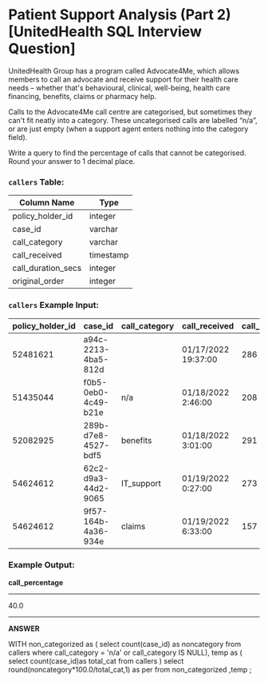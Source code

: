 # Patient Support Analysis (Part 2) [UnitedHealth SQL Interview Question]

UnitedHealth Group has a program called Advocate4Me, which allows members to call an advocate and receive support for their health care needs – whether that's behavioural, clinical, well-being, health care financing, benefits, claims or pharmacy help.

Calls to the Advocate4Me call centre are categorised, but sometimes they can't fit neatly into a category. These uncategorised calls are labelled “n/a”, or are just empty (when a support agent enters nothing into the category field).

Write a query to find the percentage of calls that cannot be categorised. Round your answer to 1 decimal place.

### **`callers` Table:**

| Column Name | Type |
| --- | --- |
| policy_holder_id | integer |
| case_id | varchar |
| call_category | varchar |
| call_received | timestamp |
| call_duration_secs | integer |
| original_order | integer |

### **`callers` Example Input:**

| policy_holder_id | case_id | call_category | call_received | call_duration_secs | original_order |
| --- | --- | --- | --- | --- | --- |
| 52481621 | a94c-2213-4ba5-812d |  | 01/17/2022 19:37:00 | 286 | 161 |
| 51435044 | f0b5-0eb0-4c49-b21e | n/a | 01/18/2022 2:46:00 | 208 | 225 |
| 52082925 | 289b-d7e8-4527-bdf5 | benefits | 01/18/2022 3:01:00 | 291 | 352 |
| 54624612 | 62c2-d9a3-44d2-9065 | IT_support | 01/19/2022 0:27:00 | 273 | 358 |
| 54624612 | 9f57-164b-4a36-934e | claims | 01/19/2022 6:33:00 | 157 | 362 |

### **Example Output:**

**call_percentage**

---

40.0

---

**ANSWER**

WITH non_categorized as (
select count(case_id) as noncategory from callers where call_category = 'n/a' or call_category IS NULL),
temp as (
select count(case_id)as total_cat from callers )
select round(noncategory*100.0/total_cat,1) as per from non_categorized ,temp ;